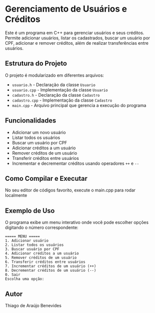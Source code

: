 # Gerenciamento de Usuários e Créditos

Este é um programa em C++ para gerenciar usuários e seus créditos. Permite adicionar usuários, listar os cadastrados, buscar um usuário por CPF, adicionar e remover créditos, além de realizar transferências entre usuários.

## Estrutura do Projeto
O projeto é modularizado em diferentes arquivos:

- `usuario.h` - Declaração da classe `Usuario`
- `usuario.cpp` - Implementação da classe `Usuario`
- `cadastro.h` - Declaração da classe `Cadastro`
- `cadastro.cpp` - Implementação da classe `Cadastro`
- `main.cpp` - Arquivo principal que gerencia a execução do programa

## Funcionalidades
- Adicionar um novo usuário
- Listar todos os usuários
- Buscar um usuário por CPF
- Adicionar créditos a um usuário
- Remover créditos de um usuário
- Transferir créditos entre usuários
- Incrementar e decrementar créditos usando operadores `++` e `--`

## Como Compilar e Executar
No seu editor de códigos favorito, execute o main.cpp para rodar localmente

## Exemplo de Uso
O programa exibe um menu interativo onde você pode escolher opções digitando o número correspondente:

```
===== MENU =====
1. Adicionar usuário
2. Listar todos os usuários
3. Buscar usuário por CPF
4. Adicionar créditos a um usuário
5. Remover créditos de um usuário
6. Transferir créditos entre usuários
7. Incrementar créditos de um usuário (++)
8. Decrementar créditos de um usuário (--)
0. Sair
Escolha uma opção:
```

## Autor
Thiago de Araújo Benevides
